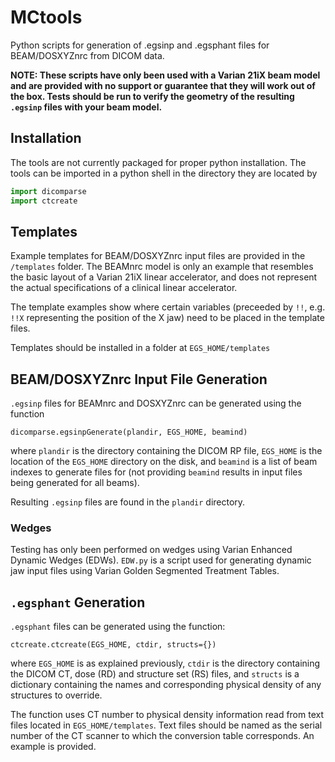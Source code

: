 # MCtools
Python scripts for generation of .egsinp and .egsphant files for BEAM/DOSXYZnrc from DICOM data.

**NOTE: These scripts have only been used with a Varian 21iX beam model and are provided with no support or guarantee that they will work out of the box. Tests should be run to verify the geometry of the resulting `.egsinp` files with your beam model.**

## Installation

The tools are not currently packaged for proper python installation. The tools can be imported in a python shell in the directory they are located by

```python
import dicomparse
import ctcreate
```

## Templates

Example templates for BEAM/DOSXYZnrc input files are provided in the `/templates` folder. The BEAMnrc model is only an example that resembles the basic layout of a Varian 21iX linear accelerator, and does not represent the actual specifications of a clinical linear accelerator.

The template examples show where certain variables (preceeded by `!!`, e.g. `!!X` representing the position of the X jaw) need to be placed in the template files.

Templates should be installed in a folder at `EGS_HOME/templates`

## BEAM/DOSXYZnrc Input File Generation

`.egsinp` files for BEAMnrc and DOSXYZnrc can be generated using the function

```
dicomparse.egsinpGenerate(plandir, EGS_HOME, beamind)
```

where `plandir` is the directory containing the DICOM RP file, `EGS_HOME` is the location of the `EGS_HOME` directory on the disk, and `beamind` is a list of beam indexes to generate files for (not providing `beamind` results in input files being generated for all beams).

Resulting `.egsinp` files are found in the `plandir` directory.

### Wedges

Testing has only been performed on wedges using Varian Enhanced Dynamic Wedges (EDWs). `EDW.py` is a script used for generating dynamic jaw input files using Varian Golden Segmented Treatment Tables.

## `.egsphant` Generation

`.egsphant` files can be generated using the function:

```
ctcreate.ctcreate(EGS_HOME, ctdir, structs={})
```

where `EGS_HOME` is as explained previously, `ctdir` is the directory containing the DICOM CT, dose (RD) and structure set (RS) files, and `structs` is a dictionary containing the names and corresponding physical density of any structures to override.

The function uses CT number to physical density information read from text files located in `EGS_HOME/templates`. Text files should be named as the serial number of the CT scanner to which the conversion table corresponds. An example is provided.